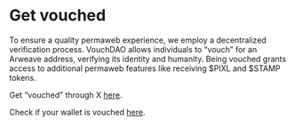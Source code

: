 # Get vouched

To ensure a quality permaweb experience, we employ a decentralized verification process. VouchDAO allows individuals to “vouch” for an Arweave address, verifying its identity and humanity. Being vouched grants access to additional permaweb features like receiving $PIXL and $STAMP tokens.

Get “vouched” through X [here](https://vouch-twitter.arweave.dev/#/).  

Check if your wallet is vouched [here](https://vouch-dao.arweave.dev/).  



